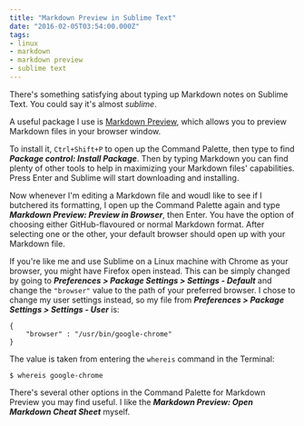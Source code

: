 ```yaml
---
title: "Markdown Preview in Sublime Text"
date: "2016-02-05T03:54:00.000Z"
tags:
- linux
- markdown
- markdown preview
- sublime text
---
```


There's something satisfying about typing up Markdown notes on Sublime Text. You could say it's almost _sublime_.

A useful package I use is [Markdown Preview](https://github.com/revolunet/sublimetext-markdown-preview), which allows you to preview Markdown files in your browser window.

To install it, `Ctrl+Shift+P` to open up the Command Palette, then type to find ***Package control: Install Package***. Then by typing Markdown you can find plenty of other tools to help in maximizing your Markdown files' capabilities. Press Enter and Sublime will start downloading and installing.

Now whenever I'm editing a Markdown file and woudl like to see if I butchered its formatting, I open up the Command Palette again and type ***Markdown Preview: Preview in Browser***, then Enter. You have the option of choosing either GitHub-flavoured or normal Markdown format. After selecting one or the other, your default browser should open up with your Markdown file.

If you're like me and use Sublime on a Linux machine with Chrome as your browser, you might have Firefox open instead. This can be simply changed by going to ***Preferences > Package Settings > Settings - Default*** and change the `"browser"` value to the path of your preferred browser. I chose to change my user settings instead, so my file from ***Preferences > Package Settings > Settings - User*** is:

	{
		"browser" : "/usr/bin/google-chrome"
	}

The value is taken from entering the `whereis` command in the Terminal:

	$ whereis google-chrome

There's several other options in the Command Palette for Markdown Preview you may find useful. I like the ***Markdown Preview: Open Markdown Cheat Sheet*** myself.